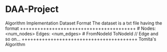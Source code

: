 # DAA-Project
Algorithm Implementation
Dataset Format
The dataset is a txt file having the format
++++++++++++++++++++++++++++++++++++++++
\# Nodes: <num_nodes> Edges: <num_edges>
\# FromNodeId	ToNodeId
<Vertex1>  <Vertex2> // Edge
and so on...
++++++++++++++++++++++++++++++++++++++++
Tomita's Algorithm
